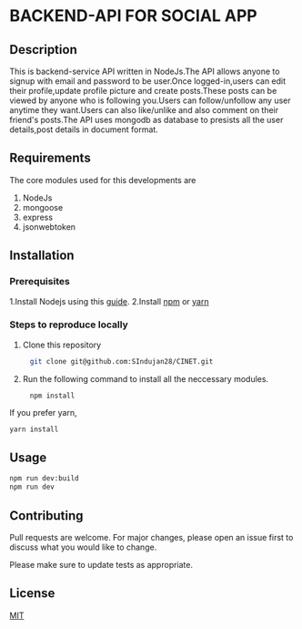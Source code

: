 # BACKEND-API FOR SOCIAL APP

## Description
This is backend-service API written in NodeJs.The API allows anyone to signup with email and password to be user.Once logged-in,users can edit their profile,update profile picture and create posts.These posts can be viewed by anyone who is following you.Users can follow/unfollow any user anytime they want.Users can also like/unlike and also comment on their friend's posts.The API uses mongodb as database to presists all the user details,post details in document format.

## Requirements
  The core modules used for this developments are
   1. NodeJs
   2. mongoose
   3. express
   4. jsonwebtoken

## Installation
 ### Prerequisites
1.Install Nodejs using this [guide](https://nodejs.org/en/download/).
2.Install [npm](https://www.npmjs.com/get-npm) or [yarn](https://classic.yarnpkg.com/en/docs/install/#debian-stable)

  ### Steps to reproduce locally
  1. Clone this repository
```bash
     git clone git@github.com:SIndujan28/CINET.git
```
  2. Run the following command to install all the neccessary modules.
```
     npm install
```
   If you prefer yarn,
```bash
yarn install
```

## Usage
```bash
npm run dev:build
npm run dev
```
## Contributing
Pull requests are welcome. For major changes, please open an issue first to discuss what you would like to change.

Please make sure to update tests as appropriate.

## License
[MIT](https://choosealicense.com/licenses/mit/)
